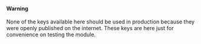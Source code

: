 #### Warning
None of the keys available here should be used in production because they 
were openly published on the internet. These keys are here just for convenience
on testing the module.
